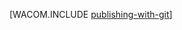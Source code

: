 <!-- deleted in Global -->

<properties title="Publishing with Git (PHP) - Azure" pageTitle="Publishing with Git (PHP) - Azure" keywords="publishing Git Azure, publish  Website Azure" description="Learn how to use Git to publish an Azure  Website, and then enable continuous deployment from GitHub and CodePlex." services=" Websites" documentationCenter="PHP" authors="larryf" />

[WACOM.INCLUDE [publishing-with-git](../includes/publishing-with-git.md)]

